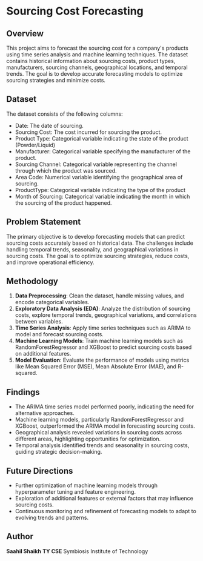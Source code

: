 # Sourcing Cost Forecasting

## Overview

This project aims to forecast the sourcing cost for a company's products using time series analysis and machine learning techniques. The dataset contains historical information about sourcing costs, product types, manufacturers, sourcing channels, geographical locations, and temporal trends. The goal is to develop accurate forecasting models to optimize sourcing strategies and minimize costs.

## Dataset

The dataset consists of the following columns:

- Date: The date of sourcing.
- Sourcing Cost: The cost incurred for sourcing the product.
- Product Type: Categorical variable indicating the state of the product (Powder/Liquid)
- Manufacturer: Categorical variable specifying the manufacturer of the product.
- Sourcing Channel: Categorical variable representing the channel through which the product was sourced.
- Area Code: Numerical variable identifying the geographical area of sourcing.
- ProductType: Categorical variable indicating the type of the product
- Month of Sourcing: Categorical variable indicating the month in which the sourcing of the product happened.

## Problem Statement

The primary objective is to develop forecasting models that can predict sourcing costs accurately based on historical data. The challenges include handling temporal trends, seasonality, and geographical variations in sourcing costs. The goal is to optimize sourcing strategies, reduce costs, and improve operational efficiency.

## Methodology

1. **Data Preprocessing**: Clean the dataset, handle missing values, and encode categorical variables.
2. **Exploratory Data Analysis (EDA)**: Analyze the distribution of sourcing costs, explore temporal trends, geographical variations, and correlations between variables.
3. **Time Series Analysis**: Apply time series techniques such as ARIMA to model and forecast sourcing costs.
4. **Machine Learning Models**: Train machine learning models such as RandomForestRegressor and XGBoost to predict sourcing costs based on additional features.
5. **Model Evaluation**: Evaluate the performance of models using metrics like Mean Squared Error (MSE), Mean Absolute Error (MAE), and R-squared.

## Findings

- The ARIMA time series model performed poorly, indicating the need for alternative approaches.
- Machine learning models, particularly RandomForestRegressor and XGBoost, outperformed the ARIMA model in forecasting sourcing costs.
- Geographical analysis revealed variations in sourcing costs across different areas, highlighting opportunities for optimization.
- Temporal analysis identified trends and seasonality in sourcing costs, guiding strategic decision-making.

## Future Directions

- Further optimization of machine learning models through hyperparameter tuning and feature engineering.
- Exploration of additional features or external factors that may influence sourcing costs.
- Continuous monitoring and refinement of forecasting models to adapt to evolving trends and patterns.

## Author
  **Saahil Shaikh**
  **TY CSE**
Symbiosis Institute of Technology
